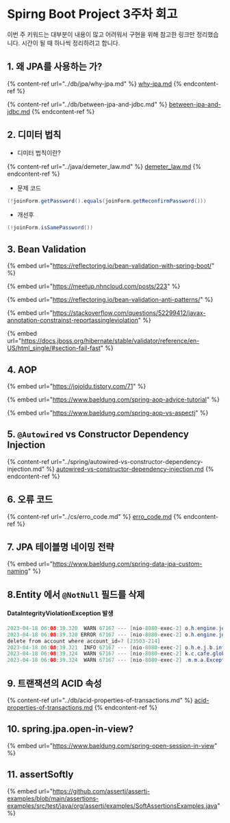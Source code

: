 # Spirng Boot Project 3주차 회고

이번 주 키워드는 대부분이 내용이 많고 어려워서 구현을 위해 참고한 링크만 정리했습니다. 시간이 될 때 하나씩 정리하려고 합니다.

## 1. 왜 JPA를 사용하는 가?

{% content-ref url="../db/jpa/why-jpa.md" %}
[why-jpa.md](../db/jpa/why-jpa.md)
{% endcontent-ref %}

{% content-ref url="../db/between-jpa-and-jdbc.md" %}
[between-jpa-and-jdbc.md](../db/between-jpa-and-jdbc.md)
{% endcontent-ref %}

## 2. 디미터 법칙

* 디미터 법칙이란?

{% content-ref url="../java/demeter_law.md" %}
[demeter\_law.md](../java/demeter\_law.md)
{% endcontent-ref %}

* 문제 코드

```java
(!joinForm.getPassword().equals(joinForm.getReconfirmPassword()))
```

* 개선후

```java
(!joinForm.isSamePassword())
```

## 3. Bean Validation

{% embed url="https://reflectoring.io/bean-validation-with-spring-boot/" %}

{% embed url="https://meetup.nhncloud.com/posts/223" %}

{% embed url="https://reflectoring.io/bean-validation-anti-patterns/" %}

{% embed url="https://stackoverflow.com/questions/52299412/javax-annotation-constrainst-reportassingleviolation" %}

{% embed url="https://docs.jboss.org/hibernate/stable/validator/reference/en-US/html_single/#section-fail-fast" %}

## 4. AOP

{% embed url="https://jojoldu.tistory.com/71" %}

{% embed url="https://www.baeldung.com/spring-aop-advice-tutorial" %}

{% embed url="https://www.baeldung.com/spring-aop-vs-aspectj" %}

## 5. `@Autowired` vs Constructor Dependency Injection

{% content-ref url="../spring/autowired-vs-constructor-dependency-injection.md" %}
[autowired-vs-constructor-dependency-injection.md](../spring/autowired-vs-constructor-dependency-injection.md)
{% endcontent-ref %}

## 6. 오류 코드

{% content-ref url="../cs/erro_code.md" %}
[erro\_code.md](../cs/erro\_code.md)
{% endcontent-ref %}

## 7. JPA 테이블명 네이밍 전략

{% embed url="https://www.baeldung.com/spring-data-jpa-custom-naming" %}

## 8.Entity 에서 `@NotNull` 필드를 삭제

#### DataIntegrityViolationException 발생

```java
2023-04-18 06:08:39.320  WARN 67167 --- [nio-8080-exec-2] o.h.engine.jdbc.spi.SqlExceptionHelper   : SQL Error: 23503, SQLState: 23503
2023-04-18 06:08:39.320 ERROR 67167 --- [nio-8080-exec-2] o.h.engine.jdbc.spi.SqlExceptionHelper   : Referential integrity constraint violation: "FKE5HJEWHND6TRRDGT8I6UAPKHY: PUBLIC.POST FOREIGN KEY(ACCOUNT_ID) REFERENCES PUBLIC.ACCOUNT(ACCOUNT_ID) (CAST(2 AS BIGINT))"; SQL statement:
delete from account where account_id=? [23503-214]
2023-04-18 06:08:39.321  INFO 67167 --- [nio-8080-exec-2] o.h.e.j.b.internal.AbstractBatchImpl     : HHH000010: On release of batch it still contained JDBC statements
2023-04-18 06:08:39.324  WARN 67167 --- [nio-8080-exec-2] k.c.cafe.global.GlobalExceptionHandler   : request:url /user/delete
2023-04-18 06:08:39.324  WARN 67167 --- [nio-8080-exec-2] .m.m.a.ExceptionHandlerExceptionResolver : Resolved [org.springframework.dao.DataIntegrityViolationException: could not execute statement; SQL [n/a]; constraint ["FKE5HJEWHND6TRRDGT8I6UAPKHY: PUBLIC.POST FOREIGN KEY(ACCOUNT_ID) REFERENCES PUBLIC.ACCOUNT(ACCOUNT_ID) (CAST(2 AS BIGINT))"; SQL statement:<EOL>delete from account where account_id=? [23503-214]]; nested exception is org.hibernate.exception.ConstraintViolationException: could not execute statement]
```

## 9. 트랜잭션의 ACID 속성

{% content-ref url="../db/acid-properties-of-transactions.md" %}
[acid-properties-of-transactions.md](../db/acid-properties-of-transactions.md)
{% endcontent-ref %}

## 10. spring.jpa.open-in-view?

{% embed url="https://www.baeldung.com/spring-open-session-in-view" %}

## 11. assertSoftly

{% embed url="https://github.com/assertj/assertj-examples/blob/main/assertions-examples/src/test/java/org/assertj/examples/SoftAssertionsExamples.java" %}
